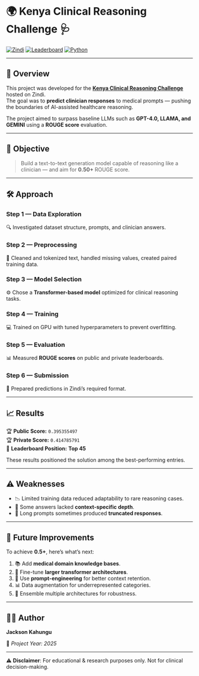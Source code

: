
# 🌍 Kenya Clinical Reasoning Challenge 🩺

[![Zindi](https://img.shields.io/badge/Zindi-Challenge-orange)](https://zindi.africa/competitions/kenya-clinical-reasoning-challenge)
[![Leaderboard](https://zindi.africa/competitions/kenya-clinical-reasoning-challenge/leaderboard)](#results)
[![Python](https://img.shields.io/badge/Python-3.x-blue)](https://www.python.org/)


---

## 📜 Overview
This project was developed for the **[Kenya Clinical Reasoning Challenge](https://zindi.africa/competitions/kenya-clinical-reasoning-challenge)** hosted on Zindi.  
The goal was to **predict clinician responses** to medical prompts — pushing the boundaries of AI-assisted healthcare reasoning.

The project aimed to surpass baseline LLMs such as **GPT-4.0, LLAMA, and GEMINI** using a **ROUGE score** evaluation.

---

## 🎯 Objective
> Build a text-to-text generation model capable of reasoning like a clinician — and aim for **0.50+** ROUGE score.

---

## 🛠️ Approach
### **Step 1 — Data Exploration**
🔍 Investigated dataset structure, prompts, and clinician answers.

### **Step 2 — Preprocessing**
🧹 Cleaned and tokenized text, handled missing values, created paired training data.

### **Step 3 — Model Selection**
⚙️ Chose a **Transformer-based model** optimized for clinical reasoning tasks.

### **Step 4 — Training**
💻 Trained on GPU with tuned hyperparameters to prevent overfitting.

### **Step 5 — Evaluation**
📊 Measured **ROUGE scores** on public and private leaderboards.

### **Step 6 — Submission**
📂 Prepared predictions in Zindi’s required format.

---

## 📈 Results
🏆 **Public Score:** `0.395355497`  
🏆 **Private Score:** `0.414785791`  
🥇 **Leaderboard Position:** **Top 45**  

These results positioned the solution among the best-performing entries.

---

## ⚠️ Weaknesses
- 📉 Limited training data reduced adaptability to rare reasoning cases.
- 🤔 Some answers lacked **context-specific depth**.
- 📝 Long prompts sometimes produced **truncated responses**.

---

## 🚀 Future Improvements
To achieve **0.5+**, here’s what’s next:
1. 📚 Add **medical domain knowledge bases**.
2. 🤖 Fine-tune **larger transformer architectures**.
3. 🎯 Use **prompt-engineering** for better context retention.
4. 📊 Data augmentation for underrepresented categories.
5. 🧩 Ensemble multiple architectures for robustness.

---

## 👨‍💻 Author
**Jackson Kahungu**  

📅 _Project Year: 2025_

---
⚠ **Disclaimer**: For educational & research purposes only. Not for clinical decision-making.
